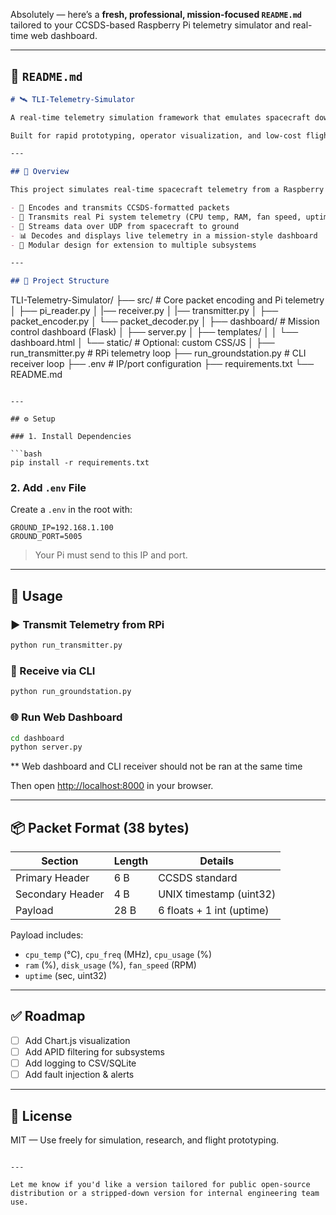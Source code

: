 Absolutely — here’s a **fresh, professional, mission-focused `README.md`** tailored to your CCSDS-based Raspberry Pi telemetry simulator and real-time web dashboard.

---

## 📘 `README.md`

```markdown
# 🛰️ TLI-Telemetry-Simulator

A real-time telemetry simulation framework that emulates spacecraft downlink using CCSDS-compliant packets from a Raspberry Pi-5 "spacecraft" to a mission control ground station dashboard.

Built for rapid prototyping, operator visualization, and low-cost flight-like testing environments.

---

## 🚀 Overview

This project simulates real-time spacecraft telemetry from a Raspberry Pi system using realistic packet encoding, UDP downlink, and a Flask-based mission control dashboard with a modern web interface.

- 🔧 Encodes and transmits CCSDS-formatted packets
- 🧠 Transmits real Pi system telemetry (CPU temp, RAM, fan speed, uptime)
- 📡 Streams data over UDP from spacecraft to ground
- 📊 Decodes and displays live telemetry in a mission-style dashboard
- 🧱 Modular design for extension to multiple subsystems

---

## 📁 Project Structure

```

TLI-Telemetry-Simulator/
├── src/                        # Core packet encoding and Pi telemetry
│   ├── pi\_reader.py
│   |── receiver.py
│   |── transmitter.py
│   ├── packet\_encoder.py
│   └── packet\_decoder.py
│
├── dashboard/                  # Mission control dashboard (Flask)
│   ├── server.py
│   ├── templates/
│   │   └── dashboard.html
│   └── static/                 # Optional: custom CSS/JS
│
├── run\_transmitter.py         # RPi telemetry loop
├── run\_groundstation.py       # CLI receiver loop
├── .env                       # IP/port configuration
├── requirements.txt
└── README.md

````

---

## ⚙️ Setup

### 1. Install Dependencies

```bash
pip install -r requirements.txt
````

### 2. Add `.env` File

Create a `.env` in the root with:

```env
GROUND_IP=192.168.1.100
GROUND_PORT=5005
```

> Your Pi must send to this IP and port.

---

## 🔄 Usage

### ▶️ Transmit Telemetry from RPi

```bash
python run_transmitter.py
```

### 📡 Receive via CLI

```bash
python run_groundstation.py
```

### 🌐 Run Web Dashboard

```bash
cd dashboard
python server.py
```

** Web dashboard and CLI receiver should not be ran at the same time

Then open [http://localhost:8000](http://localhost:8000) in your browser.

---

## 📦 Packet Format (38 bytes)

| Section          | Length | Details                   |
| ---------------- | ------ | ------------------------- |
| Primary Header   | 6 B    | CCSDS standard            |
| Secondary Header | 4 B    | UNIX timestamp (uint32)   |
| Payload          | 28 B   | 6 floats + 1 int (uptime) |

Payload includes:

* `cpu_temp` (°C), `cpu_freq` (MHz), `cpu_usage` (%)
* `ram` (%), `disk_usage` (%), `fan_speed` (RPM)
* `uptime` (sec, uint32)

---

## ✅ Roadmap

* [ ] Add Chart.js visualization
* [ ] Add APID filtering for subsystems
* [ ] Add logging to CSV/SQLite
* [ ] Add fault injection & alerts

---

## 📜 License

MIT — Use freely for simulation, research, and flight prototyping.

```

---

Let me know if you'd like a version tailored for public open-source distribution or a stripped-down version for internal engineering team use.
```
